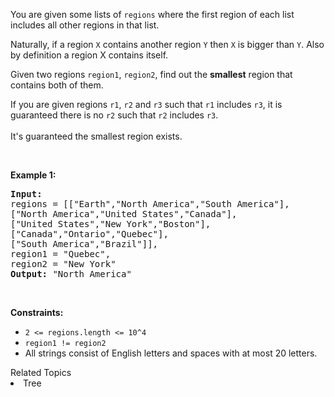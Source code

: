 <p>You are given some lists of <code>regions</code>&nbsp;where the first region of each list includes all other regions in that list.</p>

<p>Naturally, if a region <code>X</code>&nbsp;contains another region <code>Y</code>&nbsp;then <code>X</code>&nbsp;is bigger than <code>Y</code>. Also by definition a region X contains itself.</p>

<p>Given two regions <code>region1</code>, <code>region2</code>, find out the <strong>smallest</strong> region that contains both of them.</p>

<p>If you are given regions <code>r1</code>, <code>r2</code> and <code>r3</code> such that <code>r1</code> includes <code>r3</code>, it is guaranteed there is no <code>r2</code> such that <code>r2</code> includes <code>r3</code>.<br />
<br />
It&#39;s guaranteed the smallest region exists.</p>

<p>&nbsp;</p>
<p><strong>Example 1:</strong></p>

<pre>
<strong>Input:
</strong>regions = [[&quot;Earth&quot;,&quot;North America&quot;,&quot;South America&quot;],
[&quot;North America&quot;,&quot;United States&quot;,&quot;Canada&quot;],
[&quot;United States&quot;,&quot;New York&quot;,&quot;Boston&quot;],
[&quot;Canada&quot;,&quot;Ontario&quot;,&quot;Quebec&quot;],
[&quot;South America&quot;,&quot;Brazil&quot;]],
region1 = &quot;Quebec&quot;,
region2 = &quot;New York&quot;
<strong>Output:</strong> &quot;North America&quot;
</pre>

<p>&nbsp;</p>
<p><strong>Constraints:</strong></p>

<ul>
	<li><code>2 &lt;= regions.length &lt;= 10^4</code></li>
	<li><code>region1 != region2</code></li>
	<li>All strings consist of English letters and spaces with at most 20 letters.</li>
</ul>
<div><div>Related Topics</div><div><li>Tree</li></div></div>